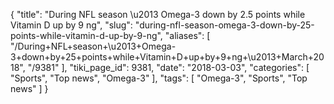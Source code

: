 {
    "title": "During NFL season \u2013 Omega-3 down by 2.5 points while Vitamin D up by 9 ng",
    "slug": "during-nfl-season-omega-3-down-by-25-points-while-vitamin-d-up-by-9-ng",
    "aliases": [
        "/During+NFL+season+\u2013+Omega-3+down+by+25+points+while+Vitamin+D+up+by+9+ng+\u2013+March+2018",
        "/9381"
    ],
    "tiki_page_id": 9381,
    "date": "2018-03-03",
    "categories": [
        "Sports",
        "Top news",
        "Omega-3"
    ],
    "tags": [
        "Omega-3",
        "Sports",
        "Top news"
    ]
}